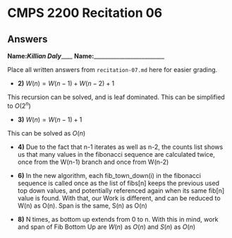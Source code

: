 # CMPS 2200 Recitation 06
## Answers

**Name:**_______Killian Daly___________
**Name:**_________________________


Place all written answers from `recitation-07.md` here for easier grading.



- **2)**
$W(n) = W(n-1) + W(n-2) + 1$

This recursion can be solved, and is leaf dominated. This can be simplified to $O(2^n)$

- **3)**
$W(n) = W(n-1) + 1$

This can be solved as $O(n)$

- **4)**
Due to the fact that n-1 iterates as well as n-2, the counts list shows us that many values in the fibonacci sequence are calculated twice, once from the W(n-1) branch and once from W(n-2)

- **6)**
In the new algorithm, each fib_town_down(i) in the fibonacci sequence is called once as the list of fibs[n] keeps the previous used top down values, and potentially referenced again when its same fib[n] value is found.
With that, our Work is different, and can be reduced to W(n) as O(n). Span is the same, S(n) as O(n)

- **8)**
N times, as bottom up extends from 0 to n. With this in mind, work and span of Fib Bottom Up are $W(n)$ as $O(n)$ and $S(n)$ as $O(n)$
